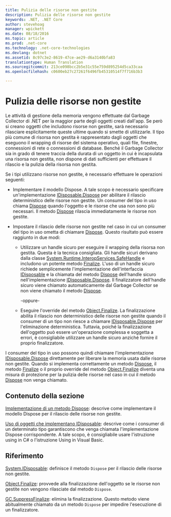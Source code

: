 ```yaml
---
title: Pulizia delle risorse non gestite
description: Pulizia delle risorse non gestite
keywords: .NET, .NET Core
author: stevehoag
manager: wpickett
ms.date: 08/18/2016
ms.topic: article
ms.prod: .net-core
ms.technology: .net-core-technologies
ms.devlang: dotnet
ms.assetid: 8c97c3e2-8619-47ce-ae29-d6a3140bfa83
translationtype: Human Translation
ms.sourcegitcommit: 213ce098bcc2b5e31c55e759d895254d5ca33caa
ms.openlocfilehash: c0600eb27c27261f6496fb45310514f7f716b3b3

---
```


# <a name="cleaning-up-unmanaged-resources"></a>Pulizia delle risorse non gestite

Le attività di gestione della memoria vengono effettuate dal Garbage Collector di .NET per la maggior parte degli oggetti creati dall'app. Se però si creano oggetti che includono risorse non gestite, sarà necessario rilasciare esplicitamente queste ultime quando si smette di utilizzarle. Il tipo più comune di risorsa non gestita è rappresentato dagli oggetti che eseguono il wrapping di risorse del sistema operativo, quali file, finestre, connessioni di rete o connessioni di database. Benché il Garbage Collector sia in grado di tenere traccia della durata di un oggetto in cui è incapsulata una risorsa non gestita, non dispone di dati sufficienti per effettuare il rilascio e la pulizia della risorsa non gestita. 

Se i tipi utilizzano risorse non gestite, è necessario effettuare le operazioni seguenti: 

* Implementare il modello Dispose. A tale scopo è necessario specificare un'implementazione [IDisposable.Dispose](xref:System.IDisposable.Dispose) per abilitare il rilascio deterministico delle risorse non gestite. Un consumer del tipo in uso chiama [Dispose](xref:System.IDisposable.Dispose) quando l'oggetto e le risorse che usa non sono più necessari. Il metodo [Dispose](xref:System.IDisposable.Dispose) rilascia immediatamente le risorse non gestite. 

* Impostare il rilascio delle risorse non gestite nel caso in cui un consumer del tipo in uso ometta di chiamare [Dispose](xref:System.IDisposable.Dispose). Questo risultato può essere raggiunto in due modi: 

    * Utilizzare un handle sicuro per eseguire il wrapping della risorsa non gestita. Questa è la tecnica consigliata. Gli handle sicuri derivano dalla classe [System.Runtime.InteropServices.SafeHandle](xref:System.Runtime.InteropServices.SafeHandle) e includono un potente metodo [Finalize](xref:System.Object.Finalize). L'uso di un handle sicuro richiede semplicemente l'implementazione dell'interfaccia [IDisposable](xref:System.IDisposable) e la chiamata del metodo [Dispose](xref:System.IDisposable.Dispose) dell'handle sicuro nell'implementazione [IDisposable.Dispose](xref:System.IDisposable.Dispose). Il finalizzatore dell'handle sicuro viene chiamato automaticamente dal Garbage Collector se non viene chiamato il metodo [Dispose](xref:System.IDisposable.Dispose). 

      -oppure-

    * Eseguire l'override del metodo [Object.Finalize](xref:System.Object.Finalize). La finalizzazione abilita il rilascio non deterministico delle risorse non gestite quando il consumer di un tipo non riesce a chiamare [IDisposable.Dispose](xref:System.IDisposable.Dispose) per l'eliminazione deterministica. Tuttavia, poiché la finalizzazione dell'oggetto può essere un'operazione complessa e soggetta a errori, è consigliabile utilizzare un handle sicuro anziché fornire il proprio finalizzatore. 

I consumer del tipo in uso possono quindi chiamare l'implementazione [IDisposable.Dispose](xref:System.IDisposable.Dispose) direttamente per liberare la memoria usata dalle risorse non gestite. Quando si implementa correttamente un metodo [Dispose](xref:System.IDisposable.Dispose), il metodo [Finalize](xref:System.Object.Finalize) o il proprio override del metodo [Object.Finalize](xref:System.Object.Finalize) diventa una misura di protezione per la pulizia delle risorse nel caso in cui il metodo [Dispose](xref:System.IDisposable.Dispose) non venga chiamato. 

## <a name="in-this-section"></a>Contenuto della sezione

[Implementazione di un metodo Dispose](implementing-dispose.md): descrive come implementare il modello Dispose per il rilascio delle risorse non gestite.

[Uso di oggetti che implementano IDisposable](using-objects.md): descrive come i consumer di un determinato tipo garantiscono che venga chiamata l'implementazione Dispose corrispondente. A tale scopo, è consigliabile usare l'istruzione using in C# o l'istruzione Using in Visual Basic.

## <a name="reference"></a>Riferimento

[System.IDisposable](xref:System.IDisposable): definisce il metodo `Dispose` per il rilascio delle risorse non gestite.

[Object.Finalize](xref:System.Object.Finalize): provvede alla finalizzazione dell'oggetto se le risorse non gestite non vengono rilasciate dal metodo `Dispose`. 

[GC.SuppressFinalize](xref:System.GC#System_GC_SuppressFinalize_System_Object_): elimina la finalizzazione. Questo metodo viene abitualmente chiamato da un metodo `Dispose` per impedire l'esecuzione di un finalizzatore. 



<!--HONumber=Nov16_HO3-->


